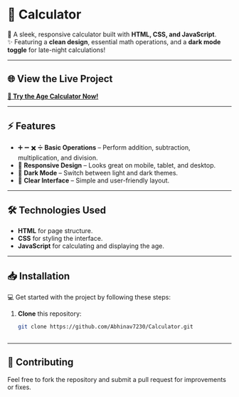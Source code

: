 # 🧮 Calculator

🚀 A sleek, responsive calculator built with **HTML, CSS, and JavaScript**.  
✨ Featuring a **clean design**, essential math operations, and a **dark mode toggle** for late-night calculations!

---

## 🌐 View the Live Project

[**🚀 Try the Age Calculator Now!**](https://abhinav7230.github.io/Calculator/)  

---
## ⚡ Features
- ➕ ➖ ✖️ ➗ **Basic Operations** – Perform addition, subtraction, multiplication, and division.  
- 📱 **Responsive Design** – Looks great on mobile, tablet, and desktop.  
- 🌙 **Dark Mode** – Switch between light and dark themes.  
- 🧼 **Clear Interface** – Simple and user-friendly layout.  
---
## 🛠 Technologies Used
- **HTML** for page structure.
- **CSS** for styling the interface.
- **JavaScript** for calculating and displaying the age.
---
## 📥 Installation

💻 Get started with the project by following these steps:  

1. **Clone** this repository:  
   ```bash
   git clone https://github.com/Abhinav7230/Calculator.git
  
---
## 📝 Contributing
Feel free to fork the repository and submit a pull request for improvements or fixes.
